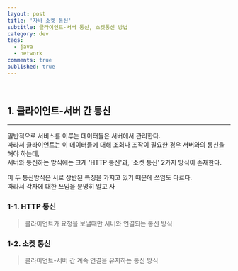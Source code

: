 ```yaml
---
layout: post
title: '자바 소켓 통신'
subtitle: 클라이언트-서버 통신, 소켓통신 방법
category: dev
tags:
  - java
  - network
comments: true
published: true
---
```


<br/>

## 1. 클라이언트-서버 간 통신

---
   
일반적으로 서비스를 이루는 데이터들은 서버에서 관리한다.  
따라서 클라이언트는 이 데이터들에 대해 조회나 조작이 필요한 경우 서버와의 통신을 해야 하는데,   
서버와 통신하는 방식에는 크게 'HTTP 통신'과, '소켓 통신' 2가지 방식이 존재한다.

이 두 통신방식은 서로 상반된 특징을 가지고 있기 때문에 쓰임도 다르다.  
따라서 각자에 대한 쓰임을 분명히 알고 사 

### 1-1. HTTP 통신
> 클라이언트가 요청을 보낼때만 서버와 연결되는 통신 방식



### 1-2. 소켓 통신
> 클라이언트-서버 간 계속 연결을 유지하는 통신 방식